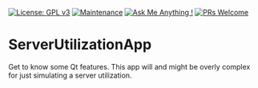 [![License: GPL v3](https://img.shields.io/badge/License-GPL%20v3-blue.svg)](https://www.gnu.org/licenses/gpl-3.0)
[![Maintenance](https://img.shields.io/badge/Maintained%3F-yes-green.svg)](https://github.com/simoninator/ServerUtilizationApp/graphs/commit-activity)
[![Ask Me Anything !](https://img.shields.io/badge/Ask%20me-anything-1abc9c.svg)](https://github.com/simoninator)
[![PRs Welcome](https://img.shields.io/badge/PRs-welcome-brightgreen.svg?style=flat-square)](http://makeapullrequest.com)
# ServerUtilizationApp
Get to know some Qt features. This app will and might be overly complex for just simulating a server utilization.
